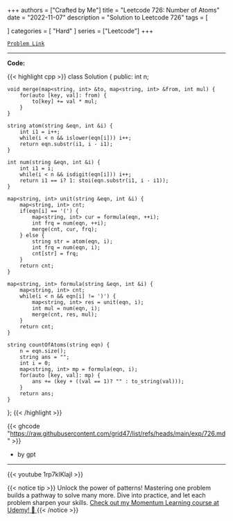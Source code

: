 
+++
authors = ["Crafted by Me"]
title = "Leetcode 726: Number of Atoms"
date = "2022-11-07"
description = "Solution to Leetcode 726"
tags = [
    
]
categories = [
    "Hard"
]
series = ["Leetcode"]
+++



[`Problem Link`](https://leetcode.com/problems/number-of-atoms/description/)

---

**Code:**

{{< highlight cpp >}}
class Solution {
public:
    int n;
    
    void merge(map<string, int> &to, map<string, int> &from, int mul) {
        for(auto [key, val]: from) {
            to[key] += val * mul;
        }
    }
    
    string atom(string &eqn, int &i) {
        int i1 = i++;
        while(i < n && islower(eqn[i])) i++;
        return eqn.substr(i1, i - i1);
    }
    
    int num(string &eqn, int &i) {
        int i1 = i;
        while(i < n && isdigit(eqn[i])) i++;
        return i1 == i? 1: stoi(eqn.substr(i1, i - i1));
    }
    
    map<string, int> unit(string &eqn, int &i) {
        map<string, int> cnt;
        if(eqn[i] == '(') {
            map<string, int> cur = formula(eqn, ++i);
            int frq = num(eqn, ++i);
            merge(cnt, cur, frq);
        } else {
            string str = atom(eqn, i);
            int frq = num(eqn, i);
            cnt[str] = frq;
        }
        return cnt;
    }
    
    map<string, int> formula(string &eqn, int &i) {
        map<string, int> cnt;
        while(i < n && eqn[i] != ')') {
            map<string, int> res = unit(eqn, i);
            int mul = num(eqn, i);
            merge(cnt, res, mul);
        }
        return cnt;
    }
    
    string countOfAtoms(string eqn) {
        n = eqn.size();
        string ans = "";
        int i = 0;
        map<string, int> mp = formula(eqn, i);
        for(auto [key, val]: mp) {
            ans += (key + ((val == 1)? "" : to_string(val)));
        }
        return ans;
    }
};
{{< /highlight >}}


{{< ghcode "https://raw.githubusercontent.com/grid47/list/refs/heads/main/exp/726.md" >}}
- by gpt
        
---
{{< youtube 1rp7kIKlajI >}}

{{< notice tip >}}
Unlock the power of patterns! Mastering one problem builds a pathway to solve many more. Dive into practice, and let each problem sharpen your skills. [Check out my Momentum Learning course at Udemy! 🚀 ](https://www.udemy.com/course/algorithms-and-data-structures-in-cpp/)
{{< /notice >}}

